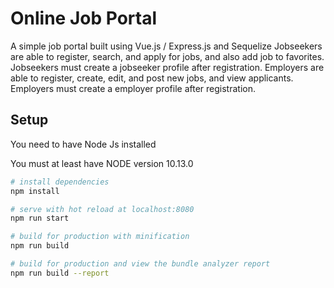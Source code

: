 # Online Job Portal
A simple job portal built using Vue.js / Express.js and Sequelize
   Jobseekers are able to register, search, and apply for jobs, and also add job to favorites. Jobseekers must create a jobseeker profile after registration. Employers are able to register, create, edit, and post new jobs, and view applicants. Employers must create a employer profile after registration.
## Setup
You need to have Node Js installed

You must at least have NODE version 10.13.0
``` bash
# install dependencies
npm install

# serve with hot reload at localhost:8080
npm run start

# build for production with minification
npm run build

# build for production and view the bundle analyzer report
npm run build --report
```

